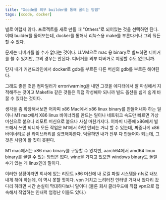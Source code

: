 ```yaml
---
title: "Xcode를 외부 builder를 통해 굴리는 방법"
tags: [xcode, docker]
---
```


별로 어렵지 않다. 프로젝트를 새로 만들 때 "Others"로 되어있는 것을 선택하면 된다. 이때 builder를 물어보는데, docker를 통해서 리눅스용 make를 부른다거나 그외 뭐든 할 수 있다.

문제는 디버거를 쓸 수가 없다는 것이다. LLVM으로 mac 용 binary로 빌드하면 디버거를 쓸 수 있지만, 그외 경우는 안된다. 디버거를 외부 디버거로 지정할 수도 없으니까.

단지 내가 커맨드라인에서 docker로 gdb를 부르든 다른 버신의 gdb를 부르든 해야된다. 

그래도 좋은 것은 컴파일러가 error/warning을 내면 그것을 에디터에서 잘 파싱해서 지적해주는 것이고 Makefile 같은 것들은 직접 작성해야 되니까 빌드 옵션을 쉽게 쉽게 바꿀 수 있다는 것이다.

생각을 좀 확장해서보면 어차피 x86 Mac에서 x86 linux binary를 만들어내야 하는 일이나 M1 mac에서 X86 linux 바이너리를 만드는 일이나 네트워크 속도만 빠르면 가상머신으로 붙으나 리모트 머신으로 붙으나 사실 마찬가지다. 어차피 나중에 x86에서 빌드해서 쓰면 되니까 모든 작업은 M1에서 하면 안되는 거냐 할 수 있는데, 짜증나게 x86 바이너리로 된 라이브러리를 링크해야한다. 억울하면 내가 전부 다 만들어야 되는데, 그것은 사람이 할 짓이 못된다. 

M1 mac에서는 x86 mac binary를 구동할 수 있지만, aarch64에서 amd64 linux binary를 굴릴 수 있는 방법은 없다. wine을 가지고 있으면 windows binary도 돌릴 수가 있는 게 linux인데 말이다. 

이러한 상황이라면 회사에 있는 리모트 x86 머신에 내 로컬 파일 시스템을 nfs로 내보내게 해야 하는데, 이 역시 못할 짓이다. vpn 거치고 느려터진 인터넷 거쳐서 왔다리 갔다리 하려면 시간 손실이 막대하다보니 말이다 (물론 회사 클라우드에 직접 vpn으로 접속해서 작업하는 인내력 엄청난 이들도 있다.)

